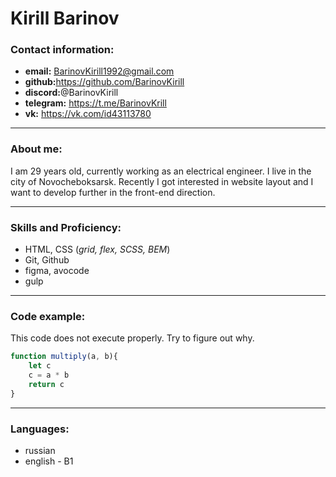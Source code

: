 # Kirill Barinov #

### Contact information: ###

* __email:__ <BarinovKirill1992@gmail.com>
* __github:__<https://github.com/BarinovKirill>
* __discord:__@BarinovKirill
* __telegram:__ <https://t.me/BarinovKrill>
* __vk:__ <https://vk.com/id43113780>

***
### About me: ###

I am 29 years old, currently working as an electrical engineer. I live in the city of Novocheboksarsk. Recently I got interested in website layout and I want to develop further in the front-end direction.

***
### Skills and Proficiency: ###

* HTML, CSS (*grid, flex, SCSS, BEM*)
* Git, Github
* figma, avocode
* gulp

***
### Code example: ###

This code does not execute properly. Try to figure out why.

```javascript
function multiply(a, b){
    let c
    c = a * b
    return c
}
```

***
### Languages: ###

* russian
* english - B1